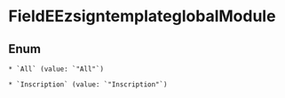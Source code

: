 
# FieldEEzsigntemplateglobalModule

## Enum


    * `All` (value: `"All"`)

    * `Inscription` (value: `"Inscription"`)



